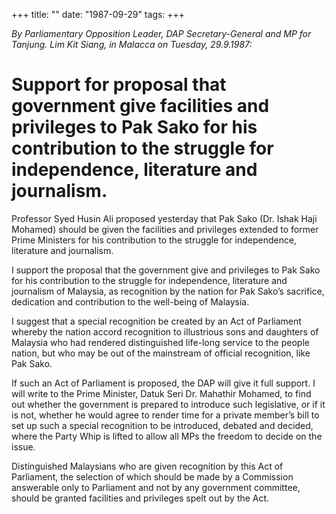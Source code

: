 +++ 
title: ""
date: "1987-09-29"
tags:
+++

_By Parliamentary Opposition Leader, DAP Secretary-General and MP for Tanjung. Lim Kit Siang, in Malacca on Tuesday, 29.9.1987:_

# Support for proposal that government give facilities and privileges to Pak Sako for his contribution to the struggle for independence, literature and journalism.

Professor Syed Husin Ali proposed yesterday that Pak Sako (Dr. Ishak Haji Mohamed) should be given the facilities and privileges extended to former Prime Ministers for his contribution to the struggle for independence, literature and journalism.</u>

I support the proposal that the government give and privileges to Pak Sako for his contribution to the struggle for independence, literature and journalism of Malaysia, as recognition by the nation for Pak Sako’s sacrifice, dedication and contribution to the well-being of Malaysia.

I suggest that a special recognition be created by an Act of Parliament whereby the nation accord recognition to illustrious sons and daughters of Malaysia who had rendered distinguished life-long service to the people nation, but who may be out of the mainstream of official recognition, like Pak Sako.

If such an Act of Parliament is proposed, the DAP will give it full support. I will write to the Prime Minister, Datuk Seri Dr. Mahathir Mohamed, to find out whether the government is prepared to introduce such legislative, or if it is not, whether he would agree to render time for a private member’s bill to set up such a special recognition to be introduced, debated and decided, where the Party Whip is lifted to allow all MPs the freedom to decide on the issue.

Distinguished Malaysians who are given recognition by this Act of Parliament, the selection of which should be made by a Commission answerable only to Parliament and not by any government committee, should be granted facilities and privileges spelt out by the Act.
 
